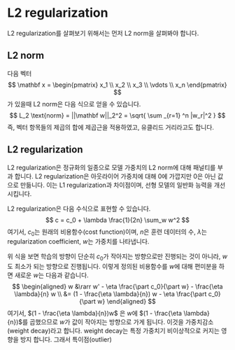 # L2 regularization

L2 regularization를 살펴보기 위해서는 먼저 L2 norm을 살펴봐야 합니다.

## L2 norm

다음 벡터
$$
\mathbf x = \begin{pmatrix} x_1 \\ x_2 \\ x_3 \\ \vdots \\ x_n \end{pmatrix}
$$
가 있을때 L2 norm은 다음 식으로 얻을 수 있습니다.
$$
L_2 \text{norm} = ||\mathbf w||_2^2 = \sqrt{ \sum _{r=1} ^n |w_r|^2 }
$$
즉, 벡터 항목들의 제곱의 합에 제곱근을 적용하였고, 유클리드 거리라고도 합니다.

## L2 regularization

L2 regularization은 정규화의 일종으로 모델 가중치의 L2 norm에 대해 패널티를 부과 합니다. L2 regularization은 아웃라이어 가중치에 대해 0에 가깝지만 0은 아닌 값으로 만듦니다. 이는 L1 regularization과 차이점이며, 선형 모델의 일반화 능력을 개선 시킵니다.

L2 regularization은 다음 수식으로 표현할 수 있습니다.
$$
c = c_0 + \lambda \frac{1}{2n} \sum_w w^2
$$
여기서, $c_0$는 원래의 비용함수(cost function)이며, $n$은 훈련 데이터의 수, $\lambda$는 regularization coefficient, $w$는 가중치를 나타냅니다.

위 식을 보면 학습의 방향이 단순히 $c_0$가 작아지는 방향으로만 진행되는 것이 아니라, $w$ 도 최소가 되는 방향으로 진행됩니다. 이렇게 정의된 비용함수를 $w$에 대해 편미분을 하면 새로운 $w$는 다음과 같습니다.
$$
\begin{aligned}
w
&\rarr w' - \eta \frac{\part c_0}{\part w} - \frac{\eta \lambda}{n} w \\
&= (1 - \frac{\eta \lambda}{n}) w - \eta \frac{\part c_0}{\part w}
\end{aligned}
$$
여기서, $(1 - \frac{\eta \lambda}{n})w$ 은 $w$에 $(1 - \frac{\eta \lambda}{n})$를 곱했으므로 $w$가 값이 작아지는 방향으로 가게 됩니다. 이것을 가중치감소(weight decay)라고 합니다. weight decay는 특정 가중치기 비이상적으로 커지는 영향을 방지 합니다.  그래서 특이점(outlier)



